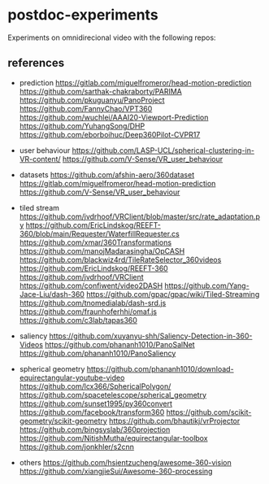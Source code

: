 # postdoc-experiments

Experiments on omnidirecional video with the following repos:

## references

* prediction
https://gitlab.com/miguelfromeror/head-motion-prediction
https://github.com/sarthak-chakraborty/PARIMA
https://github.com/pkuguanyu/PanoProject
https://github.com/FannyChao/VPT360
https://github.com/wuchlei/AAAI20-Viewport-Prediction
https://github.com/YuhangSong/DHP
https://github.com/eborboihuc/Deep360Pilot-CVPR17

* user behaviour
https://github.com/LASP-UCL/spherical-clustering-in-VR-content/
https://github.com/V-Sense/VR_user_behaviour

* datasets
https://github.com/afshin-aero/360dataset
https://gitlab.com/miguelfromeror/head-motion-prediction
https://github.com/V-Sense/VR_user_behaviour

* tiled stream
https://github.com/jvdrhoof/VRClient/blob/master/src/rate_adaptation.py
https://github.com/EricLindskog/REEFT-360/blob/main/Requester/WaterfillRequester.cs
https://github.com/xmar/360Transformations
https://github.com/manojMadarasingha/OpCASH
https://github.com/blackwiz4rd/TileRateSelector_360videos
https://github.com/EricLindskog/REEFT-360
https://github.com/jvdrhoof/VRClient
https://github.com/confiwent/video2DASH
https://github.com/Yang-Jace-Liu/dash-360
https://github.com/gpac/gpac/wiki/Tiled-Streaming
https://github.com/tnomedialab/dash-srd.js
https://github.com/fraunhoferhhi/omaf.js
https://github.com/c3lab/tapas360

* saliency 
https://github.com/xuyanyu-shh/Saliency-Detection-in-360-Videos
https://github.com/phananh1010/PanoSalNet
https://github.com/phananh1010/PanoSaliency

* spherical geometry
https://github.com/phananh1010/download-equirectangular-youtube-video
https://github.com/lcx366/SphericalPolygon/
https://github.com/spacetelescope/spherical_geometry
https://github.com/sunset1995/py360convert
https://github.com/facebook/transform360
https://github.com/scikit-geometry/scikit-geometry
https://github.com/bhautikj/vrProjector
https://github.com/bingsyslab/360projection
https://github.com/NitishMutha/equirectangular-toolbox
https://github.com/jonkhler/s2cnn

* others
https://github.com/hsientzucheng/awesome-360-vision
https://github.com/xiangjieSui/Awesome-360-processing